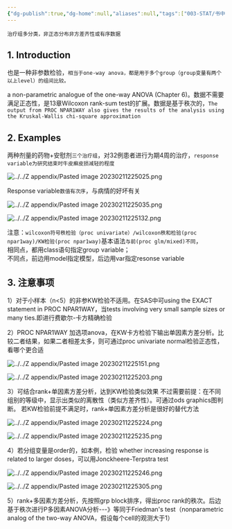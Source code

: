 ```yaml
---
{"dg-publish":true,"dg-home":null,"aliases":null,"tags":["003-STAT/书中的统计知识"],"permalink":"/003-STAT/书中的统计知识/第14章 Kruskal-Wallis Test/","dgPassFrontmatter":true}
---
```



`治疗组多分类，非正态分布非方差齐性或有序数据`

## 1. Introduction 

也是一种非参数检验，`相当于one-way anova，都是用于多个group（group变量有两个以上level）的组间比较。`

a non-parametric analogue of the one-way ANOVA (Chapter 6)。数据不需要满足正态性，是13章Wilcoxon rank-sum test的扩展。数据是基于秩次的，`The output from PROC NPAR1WAY also gives the results of the analysis using the Kruskal-Wallis chi-square approximation`

## 2. Examples 

两种剂量的药物+安慰剂`三个治疗组`，对32例患者进行为期4周的治疗，`response variable为研究结束时牛皮癣皮损减轻的程度`

![../../Z appendix/Pasted image 20230211225025.png](/img/user/Z%20appendix/Pasted%20image%2020230211225025.png)

Response variable`数值有次序`，与病情的好坏有关

![../../Z appendix/Pasted image 20230211225035.png](/img/user/Z%20appendix/Pasted%20image%2020230211225035.png)

![../../Z appendix/Pasted image 20230211225132.png](/img/user/Z%20appendix/Pasted%20image%2020230211225132.png)


注意：`wilcoxon符号秩检验（proc univariate）/wilcoxon秩和检验(proc npar1way)/KW检验(proc npar1way)`基本语法`与前(proc glm/mixed)不同`，  
相同点，都用class语句指定group variable；  
不同点，前边用model指定模型，后边用var指定resonse variable

## 3. 注意事项 

1）对于小样本（n<5）的非参KW检验不适用。在SAS中可using the EXACT statement in PROC NPAR1WAY，当tests involving very small sample sizes or many ties.即进行费歇尔-卡方精确检验

2）PROC NPAR1WAY 加选项anova，在KW卡方检验下输出单因素方差分析。比较二者结果，如果二者相差太多，则可通过proc univariate normal检验正态性，看哪个更合适


![../../Z appendix/Pasted image 20230211225151.png](/img/user/Z%20appendix/Pasted%20image%2020230211225151.png)  

![../../Z appendix/Pasted image 20230211225203.png](/img/user/Z%20appendix/Pasted%20image%2020230211225203.png)  

3）可结合rank+单因素方差分析，达到KW检验类似效果
不过需要前提：在不同组别的等级中，显示出类似的离散性（类似方差齐性）。可通过ods graphics图判断。
若KW检验前提不满足时，rank+单因素方差分析是很好的替代方法

![../../Z appendix/Pasted image 20230211225224.png](/img/user/Z%20appendix/Pasted%20image%2020230211225224.png)  

![../../Z appendix/Pasted image 20230211225235.png](/img/user/Z%20appendix/Pasted%20image%2020230211225235.png)  

4）若分组变量是order的，如本例，检验 whether increasing response is related to larger doses，可以用Jonckheere-Terpstra test 

![../../Z appendix/Pasted image 20230211225246.png](/img/user/Z%20appendix/Pasted%20image%2020230211225246.png)  

![../../Z appendix/Pasted image 20230211225305.png](/img/user/Z%20appendix/Pasted%20image%2020230211225305.png)


5）rank+多因素方差分析，先按照grp block排序，得出proc rank的秩次。后边基于秩次进行P多因素ANOVA分析---》等同于Friedman's test（nonparametric analog of the two-way ANOVA，假设每个cell的观测大于1）

